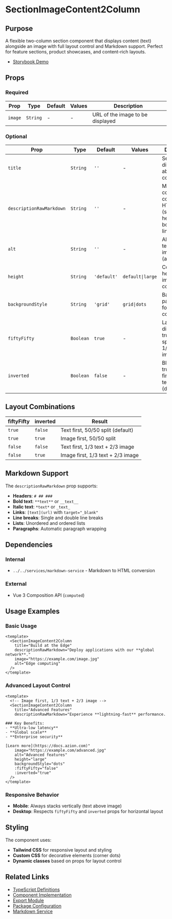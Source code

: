 # SectionImageContent2Column

## Purpose

A flexible two-column section component that displays content (text) alongside an image with full layout control and Markdown support. Perfect for feature sections, product showcases, and content-rich layouts.

- [Storybook Demo](https://azion-webkit.netlify.app/?path=/story/blocks-sectionimagecontent2column)

## Props

### Required

| Prop    | Type     | Default | Values | Description                    |
| ------- | -------- | ------- | ------ | ------------------------------ |
| `image` | `String` | -       | -      | URL of the image to be displayed |

### Optional

| Prop                     | Type      | Default   | Values           | Description                                                                    |
| ------------------------ | --------- | --------- | ---------------- | ------------------------------------------------------------------------------ |
| `title`                  | `String`  | `''`      | -                | Section title displayed above the content                                      |
| `descriptionRawMarkdown` | `String`  | `''`      | -                | Markdown content converted to HTML (supports headers, bold, italic, links)    |
| `alt`                    | `String`  | `''`      | -                | Alternative text for the image (accessibility)                                |
| `height`                 | `String`  | `'default'` | `default\|large` | Controls the height of the image container                                     |
| `backgroundStyle`        | `String`  | `'grid'`  | `grid\|dots`     | Background pattern style for the image container                               |
| `fiftyFifty`             | `Boolean` | `true`    | -                | Layout distribution: true = 50/50 split, false = 1/3 text + 2/3 image        |
| `inverted`               | `Boolean` | `false`   | -                | Block order: true = image first, false = text first (default)                 |

## Layout Combinations

| fiftyFifty | inverted | Result                                    |
| ---------- | -------- | ----------------------------------------- |
| `true`     | `false`  | Text first, 50/50 split (default)        |
| `true`     | `true`   | Image first, 50/50 split                 |
| `false`    | `false`  | Text first, 1/3 text + 2/3 image         |
| `false`    | `true`   | Image first, 1/3 text + 2/3 image        |

## Markdown Support

The `descriptionRawMarkdown` prop supports:

- **Headers**: `# ## ###`
- **Bold text**: `**text**` or `__text__`
- **Italic text**: `*text*` or `_text_`
- **Links**: `[text](url)` with `target="_blank"`
- **Line breaks**: Single and double line breaks
- **Lists**: Unordered and ordered lists
- **Paragraphs**: Automatic paragraph wrapping

## Dependencies

### Internal

- `../../services/markdown-service` - Markdown to HTML conversion

### External

- Vue 3 Composition API (`computed`)

## Usage Examples

### Basic Usage

```vue
<template>
  <SectionImageContent2Column
    title="Build at the Edge"
    descriptionRawMarkdown="Deploy applications with our **global network**."
    image="https://example.com/image.jpg"
    alt="Edge computing"
  />
</template>
```

### Advanced Layout Control

```vue
<template>
  <!-- Image first, 1/3 text + 2/3 image -->
  <SectionImageContent2Column
    title="Advanced Features"
    descriptionRawMarkdown="Experience **lightning-fast** performance.

### Key Benefits:
- **Ultra-low latency**
- **Global scale**
- **Enterprise security**

[Learn more](https://docs.azion.com)"
    image="https://example.com/advanced.jpg"
    alt="Advanced features"
    height="large"
    backgroundStyle="dots"
    :fiftyFifty="false"
    :inverted="true"
  />
</template>
```

### Responsive Behavior

- **Mobile**: Always stacks vertically (text above image)
- **Desktop**: Respects `fiftyFifty` and `inverted` props for horizontal layout

## Styling

The component uses:
- **Tailwind CSS** for responsive layout and styling
- **Custom CSS** for decorative elements (corner dots)
- **Dynamic classes** based on props for layout control

## Related Links

- [TypeScript Definitions](./SectionImageContent2Column.d.ts)
- [Component Implementation](./SectionImageContent2Column.vue)
- [Export Module](./index.ts)
- [Package Configuration](./package.json)
- [Markdown Service](../../services/markdown-service.js)
